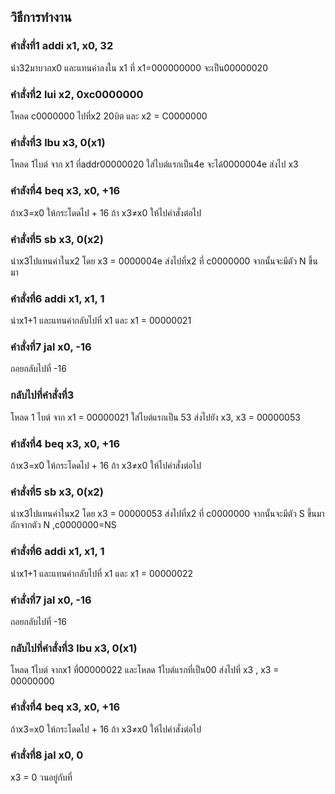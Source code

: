 ## วิธีการทำงาน  

   
### คำสั่งที่1 addi x1, x0, 32
   นำ32มาบวกx0 และแทนค่าลงใน x1 ที่ x1=000000000 จะเป็น00000020
   
### คำสั่งที่2 lui x2, 0xc0000000
   โหลด c0000000 ไปที่x2 20บิต และ x2 = C0000000
### คำสั่งที่3 lbu x3, 0(x1)
   โหลด 1ไบต์ จาก x1 ที่addr00000020 ใส่ไบต์แรกเป็น4e จะได้0000004e ส่งไป x3
### คำสังที่4 beq x3, x0, +16
   ถ้าx3=x0 ให้กระโดดไป + 16 ถ้า x3≠x0 ให้ไปคำสั่งต่อไป
### คำสั่งที่5 sb x3, 0(x2)
   นำx3ไปแทนค่าในx2 โดย x3 = 0000004e  ส่งไปที่x2 ที่ c0000000 จากนั้นจะมีตัว N ขึ้นมา
### คำสั่งที่6 addi x1, x1, 1
   นำx1+1 และแทนค่ากลับไปที่ x1 และ x1 = 00000021
### คำสั่งที่7 jal x0, -16
  ถอยกลับไปที่ -16
### กลับไปที่คำสั่งที่3 
  โหลด 1 ไบต์ จาก x1 = 00000021 ใส่ไบต์แรกเป็น 53 ส่งไปยัง x3, x3 = 00000053 
### คำสังที่4 beq x3, x0, +16
  ถ้าx3=x0 ให้กระโดดไป + 16 ถ้า x3≠x0 ให้ไปคำสั่งต่อไป
### คำสั่งที่5 sb x3, 0(x2)
  นำx3ไปแทนค่าในx2 โดย x3 = 00000053  ส่งไปที่x2 ที่ c0000000 จากนั้นจะมีตัว S ขึ้นมาถักจากตัว N ,c0000000=NS
### คำสั่งที่6 addi x1, x1, 1
  นำx1+1 และแทนค่ากลับไปที่ x1 และ x1 = 00000022
### คำสั่งที่7 jal x0, -16
   ถอยกลับไปที่ -16
### กลับไปที่คำสั่งที่3 lbu x3, 0(x1)
   โหลด 1ไบต์ จากx1 ที่00000022 และโหลด 1ไบต์แรกที่เป็น00 ส่งไปที่ x3 , x3 = 00000000
### คำสั่งที่4 beq x3, x0, +16
  ถ้าx3=x0 ให้กระโดดไป + 16 ถ้า x3≠x0 ให้ไปคำสั่งต่อไป
### คำสั่งที่8 jal x0, 0
   x3 = 0 วนอยู่กับที่
